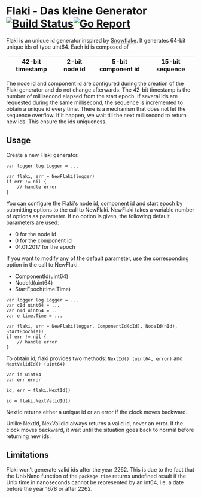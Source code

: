 # Flaki - Das kleine Generator [![Build Status](https://travis-ci.org/cloudtrust/flaki.svg?branch=master)](https://travis-ci.org/cloudtrust/flaki)[![Go Report](https://goreportcard.com/badge/github.com/cloudtrust/flaki)](https://goreportcard.com/report/github.com/cloudtrust/flaki)

Flaki is an unique id generator inspired by [Snowflake](https://github.com/twitter/snowflake).
It generates 64-bit unique ids of type uint64. Each id is composed of

| 42-bit timestamp | 2-bit node id | 5-bit component id | 15-bit sequence |
---------- | ---------- | ---------- | ---------- |

The node id and component id are configured during the creation of the Flaki generator and do
not change afterwards.
The 42-bit timestamp is the number of millisecond elapsed from the start epoch.
If several ids are requested during the same millisecond, the sequence is incremented to obtain
a unique id every time.
There is a mechanism that does not let the sequence overflow.
If it happen, we wait till the next millisecond to return new ids. This ensure the ids uniqueness.

## Usage

Create a new Flaki generator.

```golang
var logger log.Logger = ...

var flaki, err = NewFlaki(logger)
if err != nil {
    // handle error
}
```

You can configure the Flaki's node id, component id and start epoch by submitting options to the call to NewFlaki.
NewFlaki takes a variable number of options as parameter.
If no option is given, the following default parameters are used:
* 0 for the node id
* 0 for the component id
* 01.01.2017 for the epoch

If you want to modify any of the default parameter, use the corresponding option in the call to NewFlaki.

* ComponentId(uint64)
* NodeId(uint64)
* StartEpoch(time.Time)

```golang
var logger log.Logger = ...
var cId uint64 = ...
var nId uint64 = ..
var e time.Time = ...

var flaki, err = NewFlaki(logger, ComponentId(cId), NodeId(nId), StartEpoch(e))
if err != nil {
    // handle error
}
```

To obtain id, flaki provides two methods: ```NextId() (uint64, error)``` and ```NextValidId() (uint64)``` 

```golang
var id uint64
var err error

id, err = flaki.NextId()

id = flaki.NextValidId()
```

NextId returns either a unique id or an error if the clock moves backward.

Unlike NextId, NexValidId always returns a valid id, never an error.
If the clock moves backward, it wait until the situation goes back to normal before returning new ids.

## Limitations

Flaki won't generate valid ids after the year 2262.
This is due to the fact that the UnixNano function of the ```package time```
returns undefined result if the Unix time in nanoseconds cannot be represented by an int64, i.e. 
a date before the year 1678 or after 2262.

